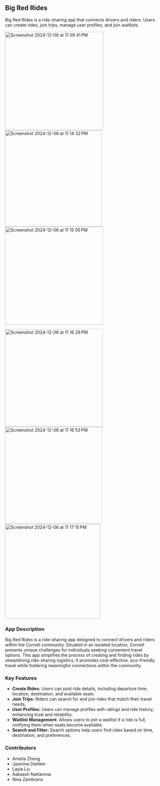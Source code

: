 <h2>Big Red Rides</h2>

Big Red Rides is a ride-sharing app that connects drivers and riders. Users can create rides, join trips, manage user profiles, and join waitlists.

<img width="323" alt="Screenshot 2024-12-06 at 11 09 41 PM" src="https://github.com/user-attachments/assets/4e4d90e7-2753-4a52-9392-eda1fe093edd"> <img width="317" alt="Screenshot 2024-12-06 at 11 14 32 PM" src="https://github.com/user-attachments/assets/7b1d90bd-af6b-4563-8715-7298eeee80ea"><img width="322" alt="Screenshot 2024-12-06 at 11 15 05 PM" src="https://github.com/user-attachments/assets/21173f95-54a2-459a-935d-218f5864a204">

<img width="321" alt="Screenshot 2024-12-06 at 11 16 29 PM" src="https://github.com/user-attachments/assets/391ffb45-0f6a-4b42-bc8c-7900ca010c0f"><img width="319" alt="Screenshot 2024-12-06 at 11 16 53 PM" src="https://github.com/user-attachments/assets/daffed5d-a5f0-4992-947e-8f9387b6e66c"><img width="312" alt="Screenshot 2024-12-06 at 11 17 15 PM" src="https://github.com/user-attachments/assets/b4ac074f-a64c-4187-91fc-5f28471bc819">

<h3>App Description</h3>
Big Red Rides is a ride-sharing app designed to connect drivers and riders within the Cornell community. Situated in an isolated location, Cornell presents unique challenges for individuals seeking convenient travel options. This app simplifies the process of creating and finding rides by streamlining ride-sharing logistics. It promotes cost-effective, eco-friendly travel while fostering meaningful connections within the community.

<h3>Key Features</h3>
<ul>
  <li><strong>Create Rides:</strong> Users can post ride details, including departure time, location, destination, and available seats.</li>
  <li><strong>Join Trips:</strong> Riders can search for and join rides that match their travel needs.</li>
  <li><strong>User Profiles:</strong> Users can manage profiles with ratings and ride history, enhancing trust and reliability.</li>
  <li><strong>Waitlist Management:</strong> Allows users to join a waitlist if a ride is full, notifying them when seats become available.</li>
  <li><strong>Search and Filter:</strong> Search options help users find rides based on time, destination, and preferences.</li>
</ul>

<h3>Contributors</h3>
<ul>
  <li>Amelia Zheng</li>
  <li>Jasmine Dietiker</li>
  <li>Layla Liu</li>
  <li>Aakaash Nattanmai</li>
  <li>Nina Zambrano</li>
</ul>
